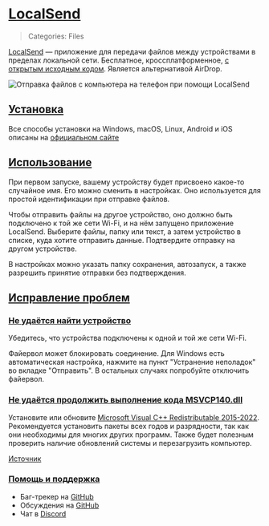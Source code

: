 # [LocalSend](#localsend)
> Categories: Files

[LocalSend](https://localsend.org) — приложение для передачи файлов между
устройствами в пределах локальной сети. Бесплатное, кроссплатформенное,
[с открытым исходным кодом](https://github.com/localsend/localsend). Является
альтернативой AirDrop.

![Отправка файлов с компьютера на телефон при помощи LocalSend](/media/localsend.jpg)

## [Установка](#installation)

Все способы установки на Windows, macOS, Linux, Android и iOS описаны на
[официальном сайте](https://localsend.org/#/download)

## [Использование](#usage)

При первом запуске, вашему устройству будет присвоено какое-то случайное имя.
Его можно сменить в настройках. Оно используется для простой идентификации при
отправке файлов.

Чтобы отправить файлы на другое устройство, оно должно быть подключено к той же
сети Wi-Fi, и на нём запущено приложение LocalSend. Выберите файлы, папку или
текст, а затем устройство в списке, куда хотите отправить данные. Подтвердите
отправку на другом устройстве.

В настройках можно указать папку сохранения, автозапуск, а также разрешить
принятие отправки без подтверждения.

## [Исправление проблем](#troubleshooting)

### [Не удаётся найти устройство](#unable-to-find-device)

Убедитесь, что устройства подключены к одной и той же сети Wi-Fi.

Файервол может блокировать соединение. Для Windows есть автоматическая
настройка, нажмите на пункт "Устранение неполадок" во вкладке "Отправить". В
остальных случаях попробуйте отключить файервол.

### [Не удаётся продолжить выполнение кода MSVCP140.dll](#msvcp140dll)

Установите или обновите
[Microsoft Visual C++ Redistributable 2015-2022](https://www.techpowerup.com/download/visual-c-redistributable-runtime-package-all-in-one).
Рекомендуется установить пакеты всех годов и разрядности, так как они
необходимы для многих других программ. Также будет полезным проверить наличие
обновлений системы и перезагрузить компьютер.

[Источник](https://github.com/localsend/localsend/issues/682)

### [Помощь и поддержка](#support)

- Баг-трекер на [GitHub](https://github.com/localsend/localsend/issues)
- Обсуждения на [GitHub](https://github.com/localsend/localsend/discussions)
- Чат в [Discord](https://discord.gg/GSRWmQNP87)